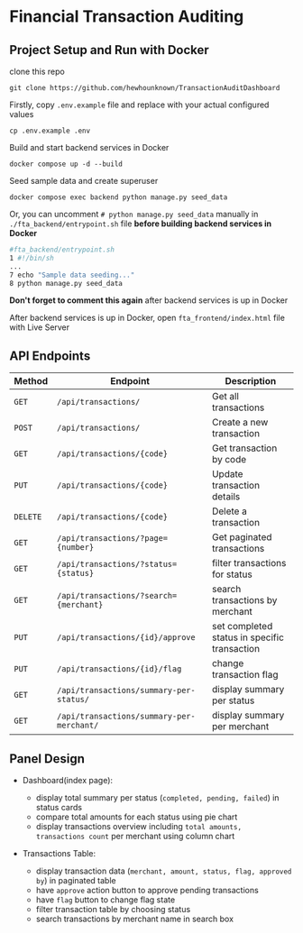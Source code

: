 # Financial Transaction Auditing

## Project Setup and Run with Docker

clone this repo
```git
git clone https://github.com/hewhounknown/TransactionAuditDashboard
```

Firstly, copy `.env.example` file and replace with your actual configured values
```
cp .env.example .env
```

Build and start backend services in Docker
```
docker compose up -d --build
```

Seed sample data and create superuser
```
docker compose exec backend python manage.py seed_data
```

Or, you can uncomment `# python manage.py seed_data` manually in `./fta_backend/entrypoint.sh` file **before building backend services in Docker**
```sh
#fta_backend/entrypoint.sh
1 #!/bin/sh
...
7 echo "Sample data seeding..."
8 python manage.py seed_data
```
**Don't forget to comment this again** after backend services is up in Docker

After backend services is up in Docker, open `fta_frontend/index.html` file with Live Server


## API Endpoints

| Method | Endpoint | Description |
|--------|----------|-------------|
| `GET`    | `/api/transactions/` | Get all transactions |
| `POST`   | `/api/transactions/` | Create a new transaction |
| `GET`    | `/api/transactions/{code}` | Get transaction by code |
| `PUT`    | `/api/transactions/{code}` | Update transaction details |
| `DELETE` | `/api/transactions/{code}` | Delete a transaction |
| `GET`    | `/api/transactions/?page={number}` | Get paginated transactions |
| `GET`    | `/api/transactions/?status={status}` | filter transactions for status |
| `GET`    |  `/api/transactions/?search={merchant}`  |  search transactions by merchant |
| `PUT`    | `/api/transactions/{id}/approve`   | set completed status in specific transaction |
| `PUT`    | `/api/transactions/{id}/flag`    | change transaction flag |
|  `GET`   | `/api/transactions/summary-per-status/` | display summary per status |
|  `GET`   | `/api/transactions/summary-per-merchant/` | display summary per merchant |

## Panel Design

- Dashboard(index page):
    - display total summary per status (`completed, pending, failed`) in status cards
    - compare total amounts for each status using pie chart
    - display transactions overview including `total amounts, transactions count` per merchant using column chart

- Transactions Table:
    - display transaction data (`merchant, amount, status, flag, approved by`) in paginated table
    - have `approve` action button to approve pending transactions
    - have  `flag` button to change flag state
    - filter transaction table by choosing status
    - search transactions by merchant name in search box